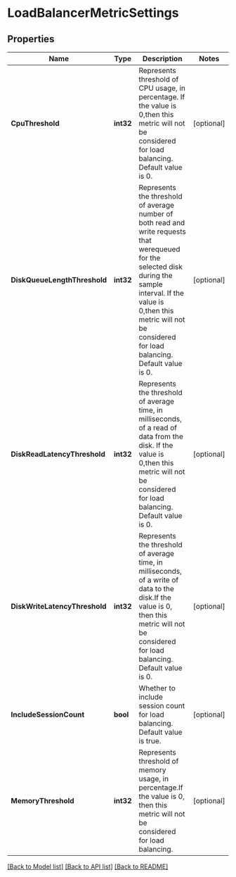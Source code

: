 # LoadBalancerMetricSettings

## Properties

Name | Type | Description | Notes
------------ | ------------- | ------------- | -------------
**CpuThreshold** | **int32** | Represents threshold of CPU usage, in percentage. If the value is 0,then this metric will not be considered for load balancing. Default value is 0. | [optional] 
**DiskQueueLengthThreshold** | **int32** | Represents the threshold of average number of both read and write requests that werequeued for the selected disk during the sample interval. If the value is 0,then this metric will not be considered for load balancing. Default value is 0. | [optional] 
**DiskReadLatencyThreshold** | **int32** | Represents the threshold of average time, in milliseconds, of a read of data from the disk. If the value is 0,then this metric will not be considered for load balancing. Default value is 0. | [optional] 
**DiskWriteLatencyThreshold** | **int32** | Represents the threshold of average time, in milliseconds, of a write of data to the disk.If the value is 0, then this metric will not be considered for load balancing. Default value is 0. | [optional] 
**IncludeSessionCount** | **bool** | Whether to include session count for load balancing. Default value is true. | [optional] 
**MemoryThreshold** | **int32** | Represents threshold of memory usage, in percentage.If the value is 0, then this metric will not be considered for load balancing. | [optional] 

[[Back to Model list]](../README.md#documentation-for-models) [[Back to API list]](../README.md#documentation-for-api-endpoints) [[Back to README]](../README.md)


